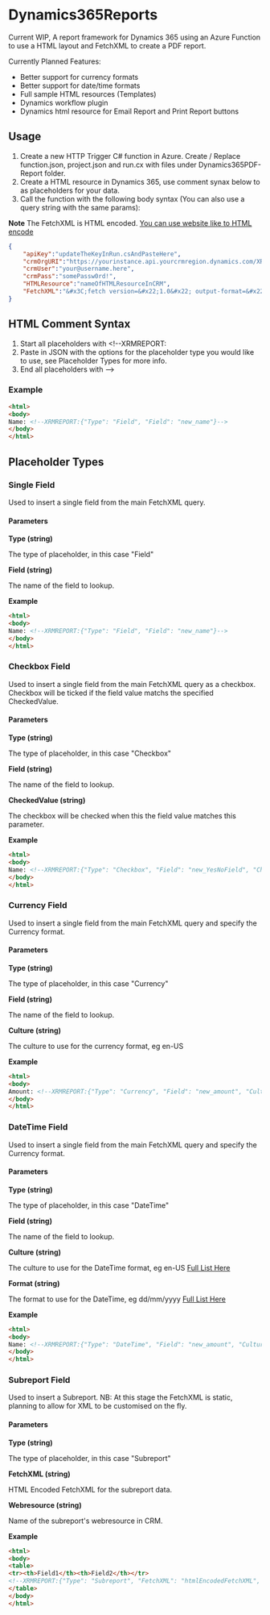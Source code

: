 # Dynamics365Reports
Current WIP, A report framework for Dynamics 365 using an Azure Function to use a HTML layout and FetchXML to create a PDF report.

Currently Planned Features:
* Better support for currency formats
* Better support for date/time formats
* Full sample HTML resources (Templates)
* Dynamics workflow plugin
* Dynamics html resource for Email Report and Print Report buttons

## Usage
1. Create a new HTTP Trigger C# function in Azure. Create / Replace function.json, project.json and run.cx with files under Dynamics365PDF-Report folder.
2. Create a HTML resource in Dynamics 365, use comment synax below to as placeholders for your data.
3. Call the function with the following body syntax (You can also use a query string with the same params):

**Note** The FetchXML is HTML encoded. [You can use website like to HTML encode](https://www.url-encode-decode.com/)
```JSON
{
    "apiKey":"updateTheKeyInRun.csAndPasteHere",
    "crmOrgURI":"https://yourinstance.api.yourcrmregion.dynamics.com/XRMServices/2011/Organization.svc",
    "crmUser":"your@username.here",
    "crmPass":"somePassw0rd!",
    "HTMLResource":"nameOfHTMLResourceInCRM",
    "FetchXML":"&#x3C;fetch version=&#x22;1.0&#x22; output-format=&#x22;xml-platform&#x22; mapping=&#x22;logical&#x22; distinct=&#x22;false&#x22;&#x3E; &#x3C;entity name=&#x22;contact&#x22;&#x3E;    &#x3C;attribute name=&#x22;fullname&#x22; /&#x3E;    &#x3C;attribute name=&#x22;contactid&#x22; /&#x3E;    &#x3C;order attribute=&#x22;fullname&#x22; descending=&#x22;false&#x22; /&#x3E;    &#x3C;filter type=&#x22;and&#x22;&#x3E;      &#x3C;condition attribute=&#x22;contactid&#x22; operator=&#x22;eq&#x22; uiname=&#x22;365&#xA0;Test&#xA0;2&#x22; uitype=&#x22;contact&#x22; value=&#x22;{7FB57B71-8405-E811-8154-E0071B670E51}&#x22; /&#x3E;    &#x3C;/filter&#x3E;  &#x3C;/entity&#x3E;&#x3C;/fetch&#x3E;"
}
```
## HTML Comment Syntax
1. Start all placeholders with <!--XRMREPORT:
3. Paste in JSON with the options for the placeholder type you would like to use, see Placeholder Types for more info.
2. End all placeholders with -->

### Example
```HTML
<html>
<body>
Name: <!--XRMREPORT:{"Type": "Field", "Field": "new_name"}-->
</body>
</html>
```

## Placeholder Types
### Single Field
Used to insert a single field from the main FetchXML query.
#### Parameters

**Type (string)**

The type of placeholder, in this case "Field"


**Field (string)**

The name of the field to lookup.

**Example**
```HTML
<html>
<body>
Name: <!--XRMREPORT:{"Type": "Field", "Field": "new_name"}-->
</body>
</html>
```
### Checkbox Field
Used to insert a single field from the main FetchXML query as a checkbox. Checkbox will be ticked if the field value matchs the specified CheckedValue.
#### Parameters

**Type (string)**

The type of placeholder, in this case "Checkbox"


**Field (string)**

The name of the field to lookup.

**CheckedValue (string)**

The checkbox will be checked when this the field value matches this parameter.

**Example**
```HTML
<html>
<body>
Name: <!--XRMREPORT:{"Type": "Checkbox", "Field": "new_YesNoField", "CheckedValue" : "Yes"}-->
</body>
</html>
```

### Currency Field
Used to insert a single field from the main FetchXML query and specify the Currency format.
#### Parameters

**Type (string)**

The type of placeholder, in this case "Currency"


**Field (string)**

The name of the field to lookup.

**Culture (string)**

The culture to use for the currency format, eg en-US

**Example**
```HTML
<html>
<body>
Amount: <!--XRMREPORT:{"Type": "Currency", "Field": "new_amount", "Culture" : "en-AU"}-->
</body>
</html>
```
### DateTime Field
Used to insert a single field from the main FetchXML query and specify the Currency format.
#### Parameters

**Type (string)**

The type of placeholder, in this case "DateTime"


**Field (string)**

The name of the field to lookup.

**Culture (string)**

The culture to use for the DateTime format, eg en-US [Full List Here](https://msdn.microsoft.com/en-us/library/cc233982.aspx)

**Format (string)**

The format to use for the DateTime, eg dd/mm/yyyy [Full List Here](https://docs.microsoft.com/en-us/dotnet/standard/base-types/custom-date-and-time-format-strings)

**Example**
```HTML
<html>
<body>
Name: <!--XRMREPORT:{"Type": "DateTime", "Field": "new_amount", "Culture" : "en-AU", "Format" : "dd/mm/yyyy", "OffsetHours" : "0"}-->
</body>
</html>
```

### Subreport Field
Used to insert a Subreport. NB: At this stage the FetchXML is static, planning to allow for XML to be customised on the fly.
#### Parameters

**Type (string)**

The type of placeholder, in this case "Subreport"


**FetchXML (string)**

HTML Encoded FetchXML for the subreport data.

**Webresource (string)**

Name of the subreport's webresource in CRM.

**Example**
```HTML
<html>
<body>
<table>
<tr><th>Field1</th><th>Field2</th></tr>
<!--XRMREPORT:{"Type": "Subreport", "FetchXML": "htmlEncodedFetchXML", "Webresource" : "new_webresource"}-->
</table>
</body>
</html>
``` 